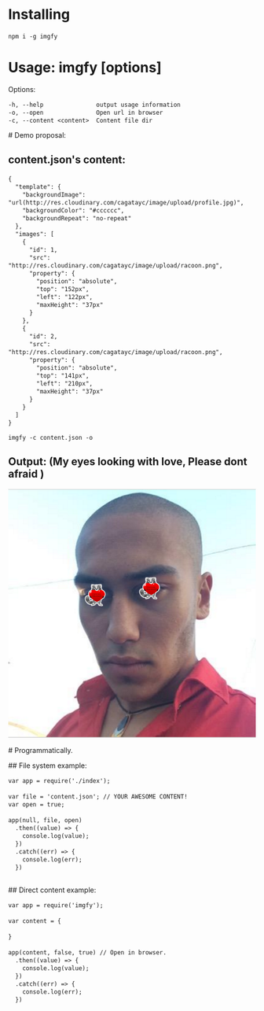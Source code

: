 # Installing

```
npm i -g imgfy
```

# Usage: imgfy [options]

  Options:

    -h, --help               output usage information
    -o, --open               Open url in browser
    -c, --content <content>  Content file dir

# Demo proposal:

## content.json's content:
```
{
  "template": {
    "backgroundImage": "url(http://res.cloudinary.com/cagatayc/image/upload/profile.jpg)",
    "backgroundColor": "#cccccc",
    "backgroundRepeat": "no-repeat"
  },
  "images": [
    {
      "id": 1,
      "src": "http://res.cloudinary.com/cagatayc/image/upload/racoon.png",
      "property": {
        "position": "absolute",
        "top": "152px",
        "left": "122px",
        "maxHeight": "37px"
      }
    },
    {
      "id": 2,
      "src": "http://res.cloudinary.com/cagatayc/image/upload/racoon.png",
      "property": {
        "position": "absolute",
        "top": "141px",
        "left": "210px",
        "maxHeight": "37px"
      }
    }
  ]
}
```

```
imgfy -c content.json -o
```

## Output: (My eyes looking with love, Please dont afraid )
![imgfy demo image](demo.png)

# Programmatically.

## File system example:

```
var app = require('./index');

var file = 'content.json'; // YOUR AWESOME CONTENT!
var open = true;

app(null, file, open)
  .then((value) => {
    console.log(value);
  })
  .catch((err) => {
    console.log(err);
  })


```

## Direct content example:

```
var app = require('imgfy');

var content = {

}

app(content, false, true) // Open in browser.
  .then((value) => {
    console.log(value);
  })
  .catch((err) => {
    console.log(err);
  })

```
